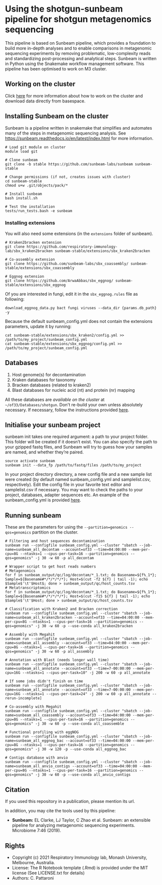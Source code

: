 Using the shotgun-sunbeam pipeline for shotgun metagenomics sequencing
======================================================================

This pipeline is based on Sunbeam pipeline, which provides a foundation to build more in-depth analyses and to enable comparisons in metagenomic sequencing experiments by removing problematic, low-complexity reads and standardizing post-processing and analytical steps. Sunbeam is written in Python using the Snakemake workflow management software. This pipeline has been optimised to work on M3 cluster.

## Working on the cluster

Click [here](https://github.com/respiratory-immunology-lab/microbiome-shotgun/tree/master/cluster) for more information about how to work on the cluster and download data directly from basespace.

## Installing Sunbeam on the cluster

Sunbeam is a pipeline written in snakemake that simplifies and automates many of the steps in metagenomic sequencing analysis. See https://sunbeam.readthedocs.io/en/latest/index.html for more information.

```
# Load git module on cluster
module load git

# Clone sunbeam
git clone -b stable https://github.com/sunbeam-labs/sunbeam sunbeam-stable

# Change permissions (if not, creates issues with cluster)
cd sunbeam-stable
chmod u+w .git/objects/pack/*

# Install sunbeam
bash install.sh

# Test the installation
tests/run_tests.bash -e sunbeam
```

### Installing extensions

You will also need some extensions (in the `extensions` folder of sunbeam).

```
# Kraken2bracken extension
git clone https://github.com/respiratory-immunology-lab/sbx_kraken2bracken sunbeam-stable/extensions/sbx_kraken2bracken

# Co-assembly extension
git clone https://github.com/sunbeam-labs/sbx_coassembly/ sunbeam-stable/extensions/sbx_coassembly

# Eggnog extension
git clone https://github.com/ArwaAbbas/sbx_eggnog/ sunbeam-stable/extensions/sbx_eggnog
```

Of you are interested in fungi, edit it in the `sbx_eggnog.rules` file as following:

```
download_eggnog_data.py bact fungi viruses --data_dir {params.db_path} -y 
```

Because the default sunbeam_config.yml does not contain the extensions parameters, update it by running:

```
cat sunbeam-stable/extensions/sbx_kraken2/config.yml >> /path/to/my_project/sunbeam_config.yml
cat sunbeam-stable/extensions/sbx_eggnog/config.yml >> /path/to/my_project/sunbeam_config.yml
```

## Databases

1) Host genome(s) for decontamination
2) Kraken databases for taxonomy
3) Bracken databases (related to kraken2)
4) Blast databases for nucleic acid (nt) and protein (nr) mapping

All these databases are *available on the cluster* at `~/of33/Databases/shotgun`. Don't re-build your own unless absolutely necessary. If necessary, follow the instructions provided [here](https://github.com/respiratory-immunology-lab/microbiome-shotgun/tree/master/databases).

## Initialise your sunbeam project

sunbeam init takes one required argument: a path to your project folder. This folder will be created if it doesn’t exist. You can also specify the path to your gzipped fastq files, and Sunbeam will try to guess how your samples are named, and whether they’re paired.

```
source activate sunbeam
sunbeam init --data_fp /path/to/fastq/files /path/to/my_project
```

In your project directory directory, a new config file and a new sample list were created (by default named sunbeam_config.yml and samplelist.csv, respectively). Edit the config file in your favorite text editor and samplelist.csv if necessary. You may want to check the paths to your project, databases, adapter sequences etc. An example of the sunbeam_config.yml is provided [here](https://github.com/respiratory-immunology-lab/microbiome-shotgun/blob/master/sunbeam_config.yml).

## Running sunbeam

These are the parameters for using the `--partition=genomics --qos=genomics` partition on the cluster.

```
# Filtering and host sequences decontamination
sunbeam run --configfile sunbeam_config.yml --cluster "sbatch --job-name=sunbeam_all_decontam --account=of33 --time=04:00:00 --mem-per-cpu=8G --ntasks=1 --cpus-per-task=16 --partition=genomics --qos=genomics" -j 30 -w 60 -p all_decontam

# Wrapper script to get host reads numbers
# Metagenomics
for f in sunbeam_output/qc/log/decontam/*_1.txt; do Basename=${f%_1*}; Sample=${Basename#*/*/*/*/*}; Host=$(cut -f2 ${f} | tail -1); echo $Sample$'\t'$Host$; done > sunbeam_output/qc/host_counts.tsv
# Metatranscriptomics
for f in sunbeam_output/qc/log/decontam/*_1.txt; do Basename=${f%_1*}; Sample=${Basename#*/*/*/*/*}; Host=$(cut -f15 ${f} | tail -1); echo $Sample$'\t'$Host; done > sunbeam_output/qc/host_counts.tsv

# Classification with Kraken2 and Bracken correction
sunbeam run --configfile sunbeam_config.yml --cluster "sbatch --job-name=sunbeam_all_kraken2bracken --account=of33 --time=04:00:00 --mem-per-cpu=8G --ntasks=1 --cpus-per-task=16 --partition=genomics --qos=genomics" -j 30 -w 60 -p --use-conda all_kraken2bracken

# Assembly with Megahit
sunbeam run --configfile sunbeam_config.yml --cluster "sbatch --job-name=sunbeam_all_assembly --account=of33 --time=04:00:00 --mem-per-cpu=8G --ntasks=1 --cpus-per-task=16 --partition=genomics --qos=genomics" -j 30 -w 60 -p all_assembly

# Annotation with Blast (needs longer wall time)
sunbeam run --configfile sunbeam_config.yml --cluster "sbatch --job-name=sunbeam_all_annotate --account=of33 --time=7-00:00:00 --mem-per-cpu=16G --ntasks=1 --cpus-per-task=10" -j 200 -w 60 -p all_annotate

# If some jobs didn't finish on time
sunbeam run --configfile sunbeam_config.yml --cluster "sbatch --job-name=sunbeam_all_annotate --account=of33 --time=7-00:00:00 --mem-per-cpu=16G --ntasks=1 --cpus-per-task=24" -j 200 -w 60 -p all_annotate --rerun-incomplete]

# Co-assembly with Megahit
sunbeam run --configfile sunbeam_config.yml --cluster "sbatch --job-name=sunbeam_all_coassembly --account=of33 --time=04:00:00 --mem-per-cpu=8G --ntasks=1 --cpus-per-task=16 --partition=genomics --qos=genomics" -j 30 -w 60 -p --use-conda all_coassemble

# Functional profiling with eggNOG
sunbeam run --configfile sunbeam_config.yml --cluster "sbatch --job-name=sunbeam_all_eggnog_bac --account=of33 --time=04:00:00 --mem-per-cpu=8G --ntasks=1 --cpus-per-task=16 --partition=genomics --qos=genomics" -j 30 -w 120 -p --use-conda all_eggnog_bac

# Contigs database with anvio
sunbeam run --configfile sunbeam_config.yml --cluster "sbatch --job-name=sunbeam_all_anvio_contigs --account=of33 --time=04:00:00 --mem-per-cpu=8G --ntasks=1 --cpus-per-task=16 --partition=genomics --qos=genomics" -j 30 -w 60 -p --use-conda all_anvio_contigs
```

## Citation

If you used this repository in a publication, please mention its url.

In addition, you may cite the tools used by this pipeline:

* **Sunbeam:** EL Clarke, LJ Taylor, C Zhao et al. Sunbeam: an extensible pipeline for analyzing metagenomic sequencing experiments. Microbiome 7:46 (2019).

## Rights

* Copyright (c) 2021 Respiratory Immunology lab, Monash University, Melbourne, Australia.
* License: The R Notebook template (.Rmd) is provided under the MIT license (See LICENSE.txt for details)
* Authors: C. Pattaroni
